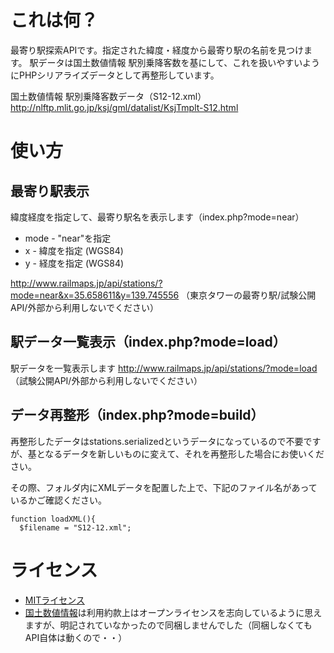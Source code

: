 # これは何？
最寄り駅探索APIです。指定された緯度・経度から最寄り駅の名前を見つけます。
駅データは国土数値情報 駅別乗降客数を基にして、これを扱いやすいようにPHPシリアライズデータとして再整形しています。

国土数値情報 駅別乗降客数データ（S12-12.xml）
http://nlftp.mlit.go.jp/ksj/gml/datalist/KsjTmplt-S12.html

# 使い方

## 最寄り駅表示

緯度経度を指定して、最寄り駅名を表示します（index.php?mode=near）
  - mode - "near"を指定
  - x - 緯度を指定 (WGS84)
  - y - 経度を指定 (WGS84)

http://www.railmaps.jp/api/stations/?mode=near&x=35.658611&y=139.745556 （東京タワーの最寄り駅/試験公開API/外部から利用しないでください）

## 駅データ一覧表示（index.php?mode=load）

駅データを一覧表示します
http://www.railmaps.jp/api/stations/?mode=load （試験公開API/外部から利用しないでください）

## データ再整形（index.php?mode=build）

再整形したデータはstations.serializedというデータになっているので不要ですが、基となるデータを新しいものに変えて、それを再整形した場合にお使いください。

その際、フォルダ内にXMLデータを配置した上で、下記のファイル名があっているかご確認ください。

```
function loadXML(){
  $filename = "S12-12.xml";
```

# ライセンス
- [MITライセンス](http://opensource.org/licenses/MIT)
- [国土数値情報](http://nlftp.mlit.go.jp/ksj/other/yakkan.html)は利用約款上はオープンライセンスを志向しているように思えますが、明記されていなかったので同梱しませんでした（同梱しなくてもAPI自体は動くので・・）